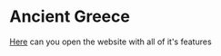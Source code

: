 # Ancient Greece

[Here](https://ancient-greece-cool.web.app) can you open the website with all of it's features
